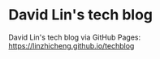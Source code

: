 # David Lin's tech blog
David Lin's tech blog via GitHub Pages: https://linzhicheng.github.io/techblog
